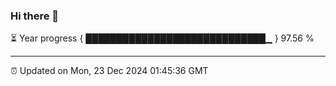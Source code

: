 ### Hi there 👋

⏳ Year progress { █████████████████████████████▁ } 97.56 %

---

⏰ Updated on Mon, 23 Dec 2024 01:45:36 GMT


